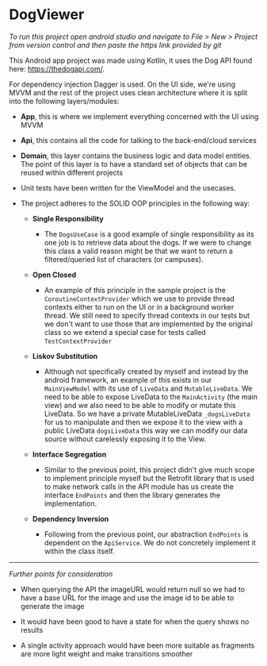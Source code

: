 # DogViewer

*To run this project open android studio and navigate to File > New > Project from version control and then paste the https link provided by git*

This Android app project was made using Kotlin, it uses the Dog API found here: https://thedogapi.com/.

For dependency injection Dagger is used. On the UI side, we're using MVVM and the rest of the project uses clean architecture where it is split into the following
layers/modules:

* **App**, this is where we implement everything concerned with the UI using MVVM
* **Api**, this contains all the code for talking to the back-end/cloud services
* **Domain**, this layer contains the business logic and data model entities. The point of this layer is to have a standard set of objects that can be reused within
different projects

* Unit tests have been written for the ViewModel and the usecases.

* The project adheres to the SOLID OOP principles in the following way:
  
  * **Single Responsibility**
    * The `DogsUseCase` is a good example of single responsibility as its one job is to retrieve data about the dogs. If we were to change 
    this class a valid reason might be that we want to return a filtered/queried list of characters (or campuses).

  * **Open Closed**
      * An example of this principle in the sample project is the `CoroutineContextProvider` which we use to provide thread contexts either to run on the UI or 
      in a background worker thread. We still need to specify thread contexts in our tests but we don't want to use those that are implemented by the original class
      so we extend a special case for tests called `TestContextProvider`
      
  * **Liskov Substitution**
      * Although not specifically created by myself and instead by the android framework, an example of this exists in our `MainViewModel` with its use of `LiveData`
      and `MutableLiveData`. We need to be able to expose LiveData to the `MainActivity` (the main view) and we also need to be able to modify or mutate this LiveData.
      So we have a private MutableLiveData `_dogsLiveData` for us to manipulate and then we expose it to the view with a public LiveData `dogsLiveData` this
      way we can modify our data source without carelessly exposing it to the View.
      
  * **Interface Segregation**
      * Similar to the previous point, this project didn't give much scope to implement principle myself but the Retrofit library that is used to make
      network calls in the API module has us create the interface `EndPoints` and then the library generates the implementation.
  
  * **Dependency Inversion**
      * Following from the previous point, our abstraction `EndPoints` is dependent on the `ApiService`. We do not concretely implement it within the class itself.
      
- - - -

*Further points for consideration*

* When querying the API the imageURL would return null so we had to have a base URL for the image and use the image id to be able to generate the image

* It would have been good to have a state for when the query shows no results

* A single activity approach would have been more suitable as fragments are more light weight and make transitions smoother